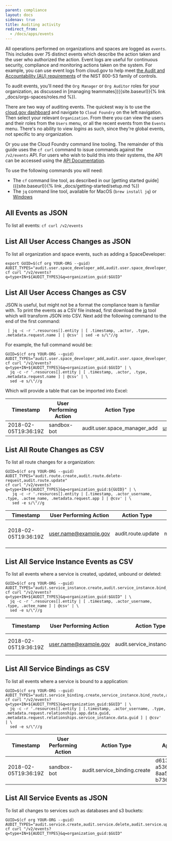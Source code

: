 ```yaml
---
parent: compliance
layout: docs
sidenav: true
title: Auditing activity
redirect_from:
  - /docs/apps/events
---
```


All operations performed on organizations and spaces are logged as `events`.  This includes over 75 distinct events which describe the action taken and the user who authorized the action.  Event logs are useful for continuous security, compliance and monitoring actions taken on the system.  For example, you can use event logs from cloud.gov to help meet [the Audit and Accountability (AU) requirements](https://nvd.nist.gov/800-53/Rev4/family/Audit%20and%20Accountability) of the NIST 800-53 family of controls.

To audit events, you'll need the `Org Manager` or `Org Auditor` roles for your organization, as discussed
in [managing teammates]({{site.baseurl}}{% link _docs/orgs-spaces/roles.md %}).

There are two way of auditing events. The quickest way is to use the [cloud.gov dashboard](https://dashboard.fr.cloud.gov/cloud-foundry/) and navigate to `Cloud Foundry` on the left navigation. Then select your relevant `Organization`. From there you can view the users and their roles from the `Users` menu, or all the recent events from the `Events` menu. There's no ability to view _logins_ as such, since they're global events, not specific to any organization.

Or you use the Cloud Foundry command line tooling. The remainder of this guide uses the `cf curl` command to issue commands against the `/v2/events` API.  For users who wish to build this into their systems, the API can be accessed using the [API Documentation](https://apidocs.cloudfoundry.org/280/events/list_all_events.html).

To use the following commands you will need:

* The `cf` command line tool, as described in our [getting started guide]({{site.baseurl}}{% link _docs/getting-started/setup.md %})
* The `jq` command line tool, available for MacOS (`brew install jq`) or [Windows](https://stedolan.github.io/jq/download/)

## All Events as JSON
To list all events:
`cf curl /v2/events`

## List All User Access Changes as JSON
To list all organization and space events, such as adding a SpaceDeveloper:
```
export GUID=$(cf org YOUR-ORG --guid)
AUDIT_TYPES="audit.user.space_developer_add,audit.user.space_developer_remove,audit.user.space_auditor_add,audit.user.space_auditor_remove,audit.user.space_manager_add,audit.user.space_manager_remove"
cf curl "/v2/events?q=type+IN+${AUDIT_TYPES}&q=organization_guid:$GUID"
```

## List All User Access Changes as CSV
JSON is useful, but might not be a format the compliance team is familiar with.  To print the events as a CSV file instead, first download the [jq](https://stedolan.github.io/jq/) tool which will transform JSON into CSV.  Next add the following command to the end of the first command:
```
 | jq -c -r '.resources[].entity | [ .timestamp, .actor, .type, .metadata.request.name ] | @csv' | sed -e s/\"//g
```

For example, the full command would be:
```
GUID=$(cf org YOUR-ORG --guid)
AUDIT_TYPES="audit.user.space_developer_add,audit.user.space_developer_remove,audit.user.space_auditor_add,audit.user.space_auditor_remove,audit.user.space_manager_add,audit.user.space_manager_remove"
cf curl "/v2/events?q=type+IN+${AUDIT_TYPES}&q=organization_guid:$GUID" | \
  jq -c -r '.resources[].entity | [ .timestamp, .actor, .type, .metadata.request.name ] | @csv' | \
  sed -e s/\"//g
```

Which will provide a table that can be imported into Excel:

| Timestamp | User Performing Action | Action Type | User |
| --------- | ---------------------- | ----------- | ---- |
| 2018-02-05T19:36:19Z | sandbox-bot | audit.user.space_manager_add | user.name@example.gov |

## List All Route Changes as CSV
To list all route changes for a organization:
```
GUID=$(cf org YOUR-ORG --guid)
AUDIT_TYPES="audit.route.create,audit.route.delete-request,audit.route.update"
cf curl "/v2/events?q=type+IN+${AUDIT_TYPES}&q=organization_guid:${GUID}" | \
   jq -c -r '.resources[].entity | [.timestamp, .actor_username, .type, .actee_name, .metadata.request.app ] | @csv' | \
   sed -e s/\"//g
```

| Timestamp | User Performing Action | Action Type | Route | App GUID |
| --------- | ---------------------- | ----------- | ----- | -------- |
| 2018-02-05T19:36:19Z | user.name@example.gov | audit.route.update | myapproute | 7950afc2-dd7b-4a70-80a0-8f7207fd1382 |

## List All Service Instance Events as CSV
To list all events where a service is created, updated, unbound or deleted:
```
GUID=$(cf org YOUR-ORG --guid)
AUDIT_TYPES="audit.service_instance.create,audit.service_instance.bind_route,audit.service_instance.update,audit.service_instance.unbind_route,audit.service_instance.delete"
cf curl "/v2/events?q=type+IN+${AUDIT_TYPES}&q=organization_guid:$GUID" | \
  jq -c -r '.resources[].entity | [ .timestamp, .actor_username, .type, .actee_name ] | @csv' | \
  sed -e s/\"//g
```

| Timestamp | User Performing Action | Action Type | Service Name |
| --------- | ---------------------- | ----------- | ------------ |
| 2018-02-05T19:36:19Z | user.name@example.gov | audit.service_instance.create | my-service-name |

## List All Service Bindings as CSV
To list all events where a service is bound to a application:
```
GUID=$(cf org YOUR-ORG --guid)
AUDIT_TYPES="audit.service_binding.create,service_instance.bind_route,audit.service_instance.unbind_route"
cf curl "/v2/events?q=type+IN+${AUDIT_TYPES}&q=organization_guid:$GUID" | \
  jq -c -r '.resources[].entity | [.timestamp, .actor_username, .type, .metadata.request.relationships.app.data.guid, .metadata.request.relationships.service_instance.data.guid ] | @csv'  | \
  sed -e s/\"//g
```

| Timestamp | User Performing Action | Action Type | App GUID | Service GUID |
| --------- | ---------------------- | ----------- | ----- | --- |
| 2018-02-05T19:36:19Z | sandbox-bot | audit.service_binding.create | d613b9a4-a536-47d2-8aa5-b7360c5e2f21 | 7950afc2-dd7b-4a70-80a0-8f7207fd1382 |

## List All Service Events as JSON
To list all changes to services such as databases and s3 buckets:
```
GUID=$(cf org YOUR-ORG --guid)
AUDIT_TYPES="audit.service.create,audit.service.delete,audit.service.update,audit.service_binding.create,audit.service_binding.delete,service_instance.bind_route,audit.service_instance.create,audit.service_instance.delete,audit.service_instance.unbind_route,audit.service_instance.update"
cf curl "/v2/events?q=type+IN+${AUDIT_TYPES}&q=organization_guid:$GUID"
```
